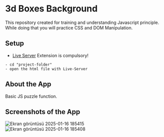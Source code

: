 # 3d Boxes Background 

This repository created for training and understanding Javascript principle. While doing that you will practice CSS and DOM Manipulation.

## Setup
- [Live Server](https://marketplace.visualstudio.com/items?itemName=ritwickdey.LiveServer) Extension is compulsory!

```
- cd "project-folder"
- open the html file with Live-Server
```

## About the App

<p class="has-line-data" data-line-start="10" data-line-end="11"> Basic JS puzzle function. </p>


## Screenshots of the App
![Ekran görüntüsü 2025-01-16 185415](https://github.com/user-attachments/assets/077b6247-cbcc-42fd-820d-39d1cd3d4212)
![Ekran görüntüsü 2025-01-16 185408](https://github.com/user-attachments/assets/d1efb2c6-e6d4-4855-91e7-c7bca1e9259f)
